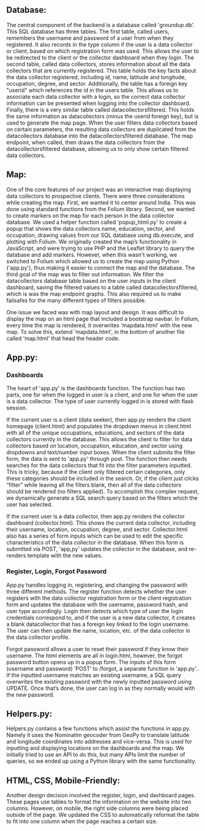 ## Database:
The central component of the backend is a database called 'groundup.db'. This SQL database has three tables. The first table, called users, remembers the username and password of a user from when they registered. It also records in the type column if the user is a data collector or client, based on which registration form was used. This allows the user to be redirected to the client or the collector dashboard when they login. The second table, called data collectors, stores information about all the data collectors that are currently registered. This table holds the key facts about the data collector registered, including id, name, latitude and longitude, occupation, degree, and sector. Additionally, the table has a foreign key "userid" which references the id in the users table. This allows us to associate each data collector with a login, so the correct data collector information can be presented when logging into the collector dashboard. Finally, there is a very similar table called datacollectorsfiltered. This holds the same information as datacollectors (minus the userid foreign key), but is used to generate the map page. When the user filters data collectors based on certain parameters, the resulting data collectors are duplicated from the datacollectors database into the datacollectorsfiltered database. The map endpoint, when called, then draws the data collectors from the datacollectorsfiltered database, allowing us to only show certain filtered data collectors.

## Map:
One of the core features of our project was an interactive map displaying data collectors to prospective clients. There were three considerations while creating the map. First, we wanted it to center around India. This was done using standard functions from the Folium library. Second, we wanted to create markers on the map for each person in the data collector database. We used a helper function called 'popup_html.py' to create a popup that shows the data collectors name, education, sector, and occupation, drawing values from our SQL database using db.execute, and plotting with Folium. We originally created the map’s functionality in JavaScript, and were trying to use PHP and the Leaflet library to query the database and add markers. However, when this wasn't working, we switched to Folium which allowed us to create the map using Python ('app.py'), thus making it easier to connect the map and the database. The third goal of the map was to filter out information. We filter the datacollectors database table based on the user inputs in the client dashboard, saving the filtered values to a table called datacollectorsfiltered, which is was the map endpoint graphs. This also required us to make failsafes for the many different types of filters possible.

One issue we faced was with map layout and design. It was difficult to display the map on an html page that included a bootstrap navbar. In Folium, every time the map is rendered, it overwrites 'mapdata.html' with the new map. To solve this, extend 'mapdata.html', in the bottom of another file called 'map.html' that head the header code. 

## App.py:
### Dashboards
The heart of 'app.py' is the dashboards function. The function has two parts, one for when the logged in user is a client, and one for when the user is a data collector. The type of user currently logged in is stored with flask session.

If the current user is a client (data seeker), then app.py renders the client homepage (client.html) and populates the dropdown menus in client.html with all of the unique occupations, educations, and sectors of the data collectors currently in the database. This allows the client to filter for data collectors based on location, occupation, education, and sector using dropdowns and text/number input boxes. When the client submits the filter form, the data is sent to 'app.py' through post. The function then needs searches for the data collectors that fit into the filter parameters inputted. This is tricky, because if the client only filtered certain categories, only these categories should be included in the search. Or, if the client just clicks “filter” while leaving all the filters blank, then all of the data collectors should be rendered (no filters applied). To accomplish this complex request, we dynamically generate a SQL search query based on the filters which the user has selected. 

If the current user is a data collector, then app.py renders the collector dashboard (collector.html). This shows the current data collector, including their username, location, occupation, degree, and sector. Collector.html also has a series of form inputs which can be used to edit the specific characteristics of the data collector in the database. When this form is submitted via POST, 'app,py' updates the collector in the database, and re-renders template with the new values.

### Register, Login, Forgot Password
App.py handles logging in, registering, and changing the password with three different methods. The register function detects whether the user registers with the data collector registration form or the client registration form and updates the database with the username, password hash, and user type accordingly. Login then detects which type of user the login credentials correspond to, and if the user is a new data collector, it creates a blank datacollector that has a foreign key linked to the login username. The user can then update the name, location, etc. of the data collector in the data collector profile. 

Forgot password allows a user to reset their password if they know their username. The html elements are all in login.html, however, the forgot password button opens up in a popup form. The inputs of this form (username and password) ‘POST’ to /forgot, a separate function in 'app.py'.. If the inputted username matches an existing username, a SQL query overwrites the existing password with the newly inputted password using UPDATE. Once that’s done, the user can log in as they normally would with the new password. 

## Helpers.py:
Helpers.py contains a few functions which assist the functions in app.py. Namely it uses the Nominatim geocoder from GeoPy to translate latitude and longitude coordinates into addresses and vice-versa. This is used for inputting and displaying locations on the dashboards and the map. We initially tried to use an API to do this, but many APIs limit the number of queries, so we ended up using a Python library with the same functionality. 

## HTML, CSS, Mobile-Friendly:
Another design decision involved the register, login, and dashboard pages. These pages use tables to format the information on the website into two columns. However, on mobile, the right side columns were being placed outside of the page. We updated the CSS to automatically reformat the table to fit into one column when the page reaches a certain size. 